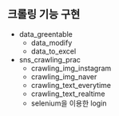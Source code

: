 크롤링 기능 구현
---
- data_greentable
	- data_modify
	- data_to_excel
- sns_crawling_prac
	- crawling_img_instagram
	- crawling_img_naver
	- crawling_text_everytime
	- crawling_text_realtime
	- selenium을 이용한 login



